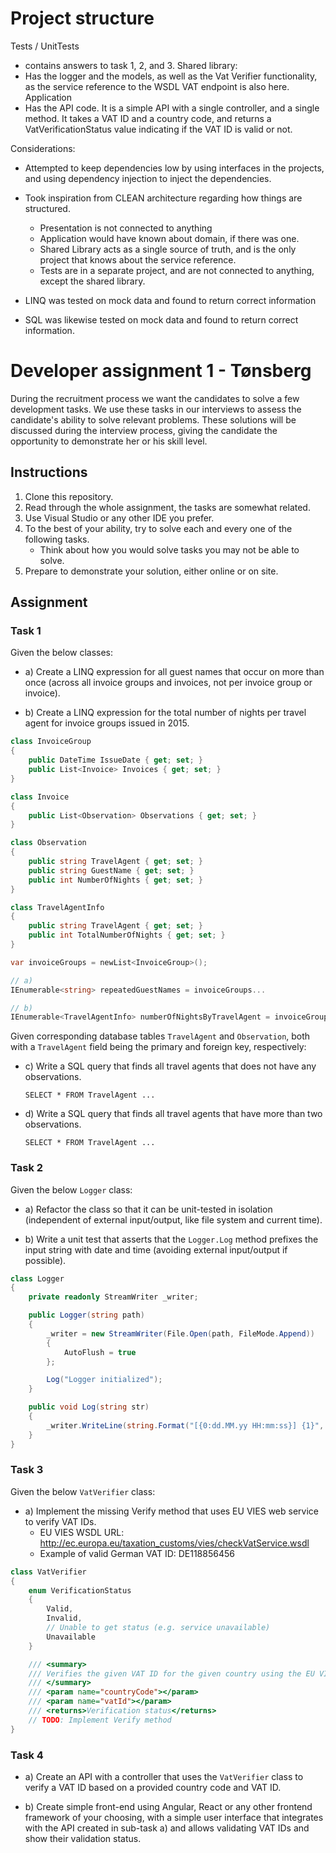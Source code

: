 # Project structure
Tests / UnitTests
- contains answers to task 1, 2, and 3.
Shared library:
- Has the logger and the models, as well as the Vat Verifier functionality, as the service reference to the WSDL VAT endpoint is also here.
Application
- Has the API code. It is a simple API with a single controller, and a single method. It takes a VAT ID and a country code, and returns a VatVerificationStatus value indicating if the VAT ID is valid or not.

Considerations:
- Attempted to keep dependencies low by using interfaces in the projects, and using dependency injection to inject the dependencies.
- Took inspiration from CLEAN architecture regarding how things are structured.
  - Presentation is not connected to anything
  - Application would have known about domain, if there was one. 
  - Shared Library acts as a single source of truth, and is the only project that knows about the service reference.
  - Tests are in a separate project, and are not connected to anything, except the shared library.

- LINQ was tested on mock data and found to return correct information
- SQL was likewise tested on mock data and found to return correct information.

# Developer assignment 1 - Tønsberg

During the recruitment process we want the candidates to solve a few development tasks. We use these tasks in our interviews to assess the candidate's ability to solve relevant problems. These solutions will be discussed during the interview process, giving the candidate the opportunity to demonstrate her or his skill level.

## Instructions
1. Clone this repository.
2. Read through the whole assignment, the tasks are somewhat related.
3. Use Visual Studio or any other IDE you prefer.
4. To the best of your ability, try to solve each and every one of the following tasks.
   * Think about how you would solve tasks you may not be able to solve.
5. Prepare to demonstrate your solution, either online or on site.

## Assignment

### Task 1

Given the below classes:

* a) Create a LINQ expression for all guest names that occur on more than once (across all invoice groups and invoices, not per invoice group or invoice).

* b) Create a LINQ expression for the total number of nights per travel agent for invoice groups issued in 2015.

```c#
class InvoiceGroup
{
    public DateTime IssueDate { get; set; }
    public List<Invoice> Invoices { get; set; }
}

class Invoice
{
    public List<Observation> Observations { get; set; }
}

class Observation
{
    public string TravelAgent { get; set; }
    public string GuestName { get; set; }
    public int NumberOfNights { get; set; }
}

class TravelAgentInfo
{
    public string TravelAgent { get; set; }
    public int TotalNumberOfNights { get; set; }
}

var invoiceGroups = newList<InvoiceGroup>();

// a)
IEnumerable<string> repeatedGuestNames = invoiceGroups... 

// b)
IEnumerable<TravelAgentInfo> numberOfNightsByTravelAgent = invoiceGroups..

```

Given corresponding database tables `TravelAgent` and `Observation`, both with a `TravelAgent` field being the primary and foreign key, respectively:

* c) Write a SQL query that finds all travel agents that does not have any observations.

     `SELECT * FROM TravelAgent ...`

* d) Write a SQL query that finds all travel agents that have more than two observations.

    `SELECT * FROM TravelAgent ...`

### Task 2

Given the below `Logger` class:

* a) Refactor the class so that it can be unit-tested in isolation (independent of external input/output, like file system and current time).

* b) Write a unit test that asserts that the `Logger.Log` method prefixes the input string with date and time (avoiding external input/output if possible).

```c#
class Logger
{
    private readonly StreamWriter _writer;

    public Logger(string path)
    {
        _writer = new StreamWriter(File.Open(path, FileMode.Append))
        {
            AutoFlush = true
        };

        Log("Logger initialized");
    }

    public void Log(string str)
    {
        _writer.WriteLine(string.Format("[{0:dd.MM.yy HH:mm:ss}] {1}", DateTime.Now, str));
    }
}
```

### Task 3

Given the below `VatVerifier` class:

* a) Implement the missing Verify method that uses EU VIES web service to verify VAT IDs.
  * EU VIES WSDL URL: http://ec.europa.eu/taxation_customs/vies/checkVatService.wsdl
  * Example of valid German VAT ID: DE118856456

```c#
class VatVerifier
{
    enum VerificationStatus
    {
        Valid,
        Invalid,
        // Unable to get status (e.g. service unavailable)
        Unavailable
    }

    /// <summary>
    /// Verifies the given VAT ID for the given country using the EU VIES web service.
    /// </summary>
    /// <param name="countryCode"></param>
    /// <param name="vatId"></param>
    /// <returns>Verification status</returns>
    // TODO: Implement Verify method
}
```

### Task 4

* a) Create an API with a controller that uses the `VatVerifier` class to verify a VAT ID based on a provided country code and VAT ID.

* b) Create simple front-end using Angular, React or any other frontend framework of your choosing, with a simple user interface that integrates with the API created in sub-task a) and allows validating VAT IDs and show their validation status.
